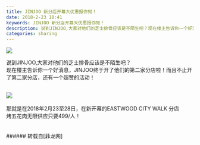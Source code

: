 ```yaml
---
title: JINJOO 新分店开幕大优惠报你知！
date: 2018-2-23 18:41
keywords: JINJOO 新分店开幕大优惠报你知！
description: 说到JINJOO,大家对他们的芝士排骨应该是不陌生吧？现在楼主告诉你一个好消息，JINJOO终于开了他们的第二家分店啦！而且不止开了第二家分店，还有一个超赞的活动！那就是在2018年2月23至28日，在新开幕的EASTWOOD CITY WALK 分店烤五花肉无限供应只要499/人！
categories: sharing
---
```

<td class="t_f" id="postmessage_1155190">


<img aid="772836" data-cf-modified-bdecb624fc03e5b15acc2c22-="" file="data/attachment/forum/201802/23/182141bzt71bg1gwclz37z.png.thumb.jpg" id="aimg_772836" inpost="1" onclick="" onmouseover="" src="http://www.flw.ph/data/attachment/forum/201802/23/182141bzt71bg1gwclz37z.png" style="cursor:pointer" zoomfile="data/attachment/forum/201802/23/182141bzt71bg1gwclz37z.png"/>


说到JINJOO,大家对他们的芝士排骨应该是不陌生吧？<br/>
现在楼主告诉你一个好消息，JINJOO终于开了他们的第二家分店啦！而且不止开了第二家分店，还有一个超赞的活动！<br/>
<br/>

<img aid="772835" data-cf-modified-bdecb624fc03e5b15acc2c22-="" file="data/attachment/forum/201802/23/182133t3mbjzxx403ffxjj.png.thumb.jpg" id="aimg_772835" inpost="1" onclick="" onmouseover="" src="http://www.flw.ph/data/attachment/forum/201802/23/182133t3mbjzxx403ffxjj.png" style="cursor:pointer" zoomfile="data/attachment/forum/201802/23/182133t3mbjzxx403ffxjj.png"/>


<br/>
<br/>
那就是在2018年2月23至28日，在新开幕的EASTWOOD CITY WALK 分店<br/>
烤五花肉无限供应只要499/人！<br/>
<br/>
<br/>
</td>
###### 转载自[菲龙网]